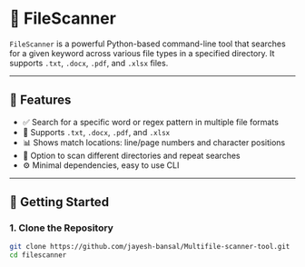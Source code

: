 # 📁 FileScanner

`FileScanner` is a powerful Python-based command-line tool that searches for a given keyword across various file types in a specified directory. It supports `.txt`, `.docx`, `.pdf`, and `.xlsx` files.

---

## 🔧 Features

- ✅ Search for a specific word or regex pattern in multiple file formats
- 📄 Supports `.txt`, `.docx`, `.pdf`, and `.xlsx`
- 📊 Shows match locations: line/page numbers and character positions
- 🔄 Option to scan different directories and repeat searches
- ⚙️ Minimal dependencies, easy to use CLI

---

## 🚀 Getting Started

### 1. Clone the Repository

```bash
git clone https://github.com/jayesh-bansal/Multifile-scanner-tool.git
cd filescanner
